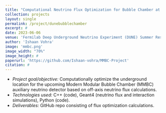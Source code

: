 ```yaml
---
title: "Computational Neutrino Flux Optimization for Bubble Chamber at Fermilab's Deep Underground Neutrino Experiment (DUNE)"
collection: projects
layout: single
permalink: /project/dunebubblechamber
excerpt: #
date: 2023-06-06
venue: 'Fermilab Deep Underground Neutrino Experiment (DUNE) Summer Research Internship Project' 
author: 'Ishaan Vohra'
image: 'mmbc.png'
image_width: "70%"
image_height: #
paperurl: 'https://github.com/Ishaan-vohra/MMBC-Project'
citation: #
---
```


- *Project goal/objective:* Computationally optimize the underground location for the upcoming Modern Modular Bubble Chamber (MMBC) auxiliary neutrino detector based on off-axis neutrino flux calculations.
- *Technologies used:* C++ (code), Geant4 (neutrino flux and interaction simulations), Python (code).
- *Deliverables:* GitHub repo consisting of flux optimization calculations.